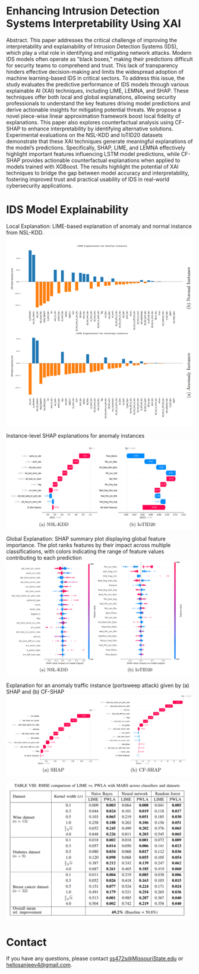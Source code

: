 # Enhancing Intrusion Detection Systems Interpretability Using XAI

Abstract. This paper addresses the critical challenge of improving the
interpretability and explainability of Intrusion Detection Systems (IDS),
which play a vital role in identifying and mitigating network attacks.
Modern IDS models often operate as "black boxes," making their predictions difficult for security teams to comprehend and trust. This lack of
transparency hinders effective decision-making and limits the widespread
adoption of machine learning-based IDS in critical sectors. To address
this issue, the study evaluates the predictive performance of IDS models through various explainable AI (XAI) techniques, including LIME,
LEMNA, and SHAP. These techniques offer both local and global explanations, allowing security professionals to understand the key features
driving model predictions and derive actionable insights for mitigating
potential threats. We propose a novel piece-wise linear approximation framework boost local fidelity of explanations. This paper also explores counterfactual analysis using CF-SHAP to enhance interpretability by identifying alternative solutions. Experimental evaluations on the NSL-KDD and IoTID20 datasets
demonstrate that these XAI techniques generate meaningful explanations of the model’s predictions. Specifically, SHAP, LIME, and LEMNA
effectively highlight important features influencing LSTM model predictions, while CF-SHAP provides actionable counterfactual explanations
when applied to models trained with XGBoost. The results highlight the
potential of XAI techniques to bridge the gap between model accuracy
and interpretability, fostering improved trust and practical usability of
IDS in real-world cybersecurity applications.

# IDS Model Explainability
Local Explanation: LIME-based explanation of anomaly and normal instance from NSL-KDD.
![local lime](images/local.png)

Instance-level SHAP explanations for anomaly instances
![local shap](images/shap.png)


Global Explanation: SHAP summary plot displaying global feature importance. The plot ranks features by their impact across multiple classifications, with colors indicating the range of feature values
contributing to each prediction
![global shap](images/global.png)

Explanation for an anomaly traffic instance (portsweep attack) given by
(a) SHAP and (b) CF-SHAP
![comp cf-shap](images/comp-shap-cf.png)


![pwla](images/pwla.png)


# Contact

If you have any questions, please contact ss472s@MissouriState.edu or hellosanjeev4@gmail.com.

